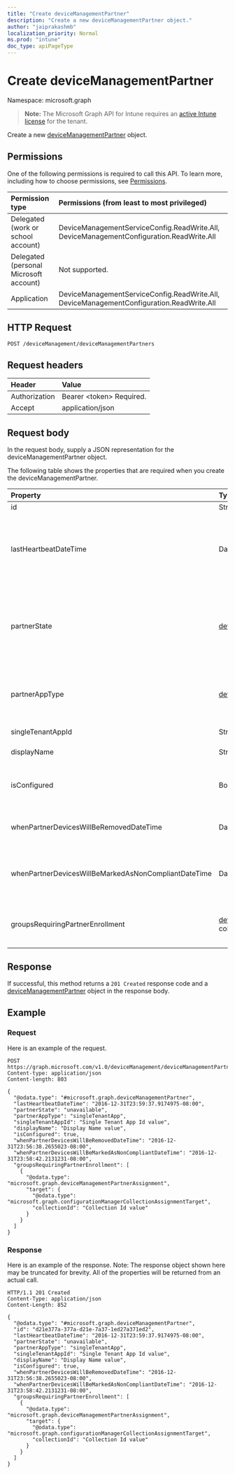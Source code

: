 ```yaml
---
title: "Create deviceManagementPartner"
description: "Create a new deviceManagementPartner object."
author: "jaiprakashmb"
localization_priority: Normal
ms.prod: "intune"
doc_type: apiPageType
---
```


# Create deviceManagementPartner

Namespace: microsoft.graph

> **Note:** The Microsoft Graph API for Intune requires an [active Intune license](https://go.microsoft.com/fwlink/?linkid=839381) for the tenant.

Create a new [deviceManagementPartner](../resources/intune-onboarding-devicemanagementpartner.md) object.

## Permissions
One of the following permissions is required to call this API. To learn more, including how to choose permissions, see [Permissions](/graph/permissions-reference).

|Permission type|Permissions (from least to most privileged)|
|:---|:---|
|Delegated (work or school account)|DeviceManagementServiceConfig.ReadWrite.All, DeviceManagementConfiguration.ReadWrite.All|
|Delegated (personal Microsoft account)|Not supported.|
|Application|DeviceManagementServiceConfig.ReadWrite.All, DeviceManagementConfiguration.ReadWrite.All|

## HTTP Request
<!-- {
  "blockType": "ignored"
}
-->
``` http
POST /deviceManagement/deviceManagementPartners
```

## Request headers
|Header|Value|
|:---|:---|
|Authorization|Bearer &lt;token&gt; Required.|
|Accept|application/json|

## Request body
In the request body, supply a JSON representation for the deviceManagementPartner object.

The following table shows the properties that are required when you create the deviceManagementPartner.

|Property|Type|Description|
|:---|:---|:---|
|id|String|Id of the entity|
|lastHeartbeatDateTime|DateTimeOffset|Timestamp of last heartbeat after admin enabled option Connect to Device management Partner|
|partnerState|[deviceManagementPartnerTenantState](../resources/intune-onboarding-devicemanagementpartnertenantstate.md)|Partner state of this tenant. Possible values are: `unknown`, `unavailable`, `enabled`, `terminated`, `rejected`, `unresponsive`.|
|partnerAppType|[deviceManagementPartnerAppType](../resources/intune-onboarding-devicemanagementpartnerapptype.md)|Partner App type. Possible values are: `unknown`, `singleTenantApp`, `multiTenantApp`.|
|singleTenantAppId|String|Partner Single tenant App id|
|displayName|String|Partner display name|
|isConfigured|Boolean|Whether device management partner is configured or not|
|whenPartnerDevicesWillBeRemovedDateTime|DateTimeOffset|DateTime in UTC when PartnerDevices will be removed|
|whenPartnerDevicesWillBeMarkedAsNonCompliantDateTime|DateTimeOffset|DateTime in UTC when PartnerDevices will be marked as NonCompliant|
|groupsRequiringPartnerEnrollment|[deviceManagementPartnerAssignment](../resources/intune-onboarding-devicemanagementpartnerassignment.md) collection|User groups that specifies whether enrollment is through partner.|



## Response
If successful, this method returns a `201 Created` response code and a [deviceManagementPartner](../resources/intune-onboarding-devicemanagementpartner.md) object in the response body.

## Example

### Request
Here is an example of the request.

<!-- { "blockType": "request" , "name" : "create_devicemanagementpartner" }-->
``` http
POST https://graph.microsoft.com/v1.0/deviceManagement/deviceManagementPartners
Content-type: application/json
Content-length: 803

{
  "@odata.type": "#microsoft.graph.deviceManagementPartner",
  "lastHeartbeatDateTime": "2016-12-31T23:59:37.9174975-08:00",
  "partnerState": "unavailable",
  "partnerAppType": "singleTenantApp",
  "singleTenantAppId": "Single Tenant App Id value",
  "displayName": "Display Name value",
  "isConfigured": true,
  "whenPartnerDevicesWillBeRemovedDateTime": "2016-12-31T23:56:38.2655023-08:00",
  "whenPartnerDevicesWillBeMarkedAsNonCompliantDateTime": "2016-12-31T23:58:42.2131231-08:00",
  "groupsRequiringPartnerEnrollment": [
    {
      "@odata.type": "microsoft.graph.deviceManagementPartnerAssignment",
      "target": {
        "@odata.type": "microsoft.graph.configurationManagerCollectionAssignmentTarget",
        "collectionId": "Collection Id value"
      }
    }
  ]
}
```

### Response
Here is an example of the response. Note: The response object shown here may be truncated for brevity. All of the properties will be returned from an actual call.

<!-- { "blockType": "response" , "@odata.type" : "Edm.String" }-->
``` http
HTTP/1.1 201 Created
Content-Type: application/json
Content-Length: 852

{
  "@odata.type": "#microsoft.graph.deviceManagementPartner",
  "id": "d21e377a-377a-d21e-7a37-1ed27a371ed2",
  "lastHeartbeatDateTime": "2016-12-31T23:59:37.9174975-08:00",
  "partnerState": "unavailable",
  "partnerAppType": "singleTenantApp",
  "singleTenantAppId": "Single Tenant App Id value",
  "displayName": "Display Name value",
  "isConfigured": true,
  "whenPartnerDevicesWillBeRemovedDateTime": "2016-12-31T23:56:38.2655023-08:00",
  "whenPartnerDevicesWillBeMarkedAsNonCompliantDateTime": "2016-12-31T23:58:42.2131231-08:00",
  "groupsRequiringPartnerEnrollment": [
    {
      "@odata.type": "microsoft.graph.deviceManagementPartnerAssignment",
      "target": {
        "@odata.type": "microsoft.graph.configurationManagerCollectionAssignmentTarget",
        "collectionId": "Collection Id value"
      }
    }
  ]
}
```
